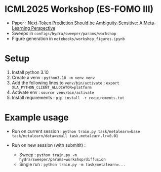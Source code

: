 # ICML2025 Workshop (ES-FOMO III)
- Paper : [Next-Token Prediction Should be Ambiguity-Sensitive: A Meta-Learning Perspective](https://openreview.net/forum?id=vE0bhgmDze)
- Sweeps in `configs/hydra/sweeper/params/workshop`
- Figure generation in `notebooks/workshop_figures.ipynb`

# Setup
1) Install python 3.10
2) Create a venv : `python3.10 -m venv venv`
3) Add the following lines to `venv/bin/activate` : `export XLA_PYTHON_CLIENT_ALLOCATOR=platform
`
4) Activate env : `source venv/bin/activate`
5) Install requirements : `pip install -r requirements.txt`

# Example usage
- Run on current session : `python train.py task/metalearn=base task/metalearn/data=small task.metalearn.lr=0.01`
  
- Run on new session (with submitit) : 
  - Sweep : `python train.py -m hydra/sweeper/params=workshop/diffusion`
  - Single run : `python train.py -m task/metalearn=...`
